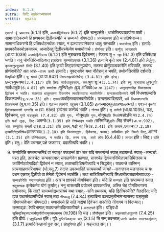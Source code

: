 ```yaml
---
index:  6.1.8
sutra:  लिटि धातोरनभ्यासस्य
vritti:  nyasa
---
```


`एकाचो द्वे प्रथमस्य` (6.1.1) इति, `अजादेर्द्वितीयस्य` (6.1.2) इति चानुवर्त्तते। धातोरित्यवयवयोगा षष्ठी। सामानादिकरण्ये हि प्रथमस्य द्वितीयस्येति च सम्बन्धो नोपपद्यते। `अनभ्यासस्य` इति च प्रतिषेधाच्च। सामानाधिकरण्ये हि प्रतिषधोऽनर्थकः स्यात्, न ह्यभ्यासवानेकाज धातुः सम्भवति। `यथायोगम्` इति। हलादेः प्रथमस्यैकाचोऽवयवस्य, अजादेस्तु द्वितीयस्येत्येष यथायोगार्थः। `प्रोर्णनाव` इति। `ऊर्णुञ् आच्छादने` (धा.पा.1039) `अजादेर्द्वितीयस्य` (6.1.2) इति नुशब्दस्य द्विर्वचनम्। रेफस्य तु `न न्द्राः` (6.1.3) इति प्रतिषेधान्न भवति। ननु चोर्णोतेरिजादित्वात् `इजादेश्च गुरुमतोऽनृच्छः` (3.1.36) इत्यामि कृते `आमः` (2.4.81) इति लेर्लुक्, `कृञ्चानुप्रयुज्यते लिटि` (3.1.40) इति कृञो लिट्परस्यानुप्रयोगः, ततश्च प्रोर्णुवाञ्चकारेति भविष्यति, तत्कथं प्रोर्णनावेति? अत आह--`वाच्य ऊर्णोः` इत्यादि। नुवद्भावेन यथा नौतेराम् न भवति, तथोर्णोतेरपीति दर्शयति।
`विश्रृण्विरे` इति। `श्रु श्रवणे` (धा.पा.942) `लिटस्तझयोरेशिरैच् (3.4.81) इति इरेच्। `छन्दस्युभयथा` (3.4.117) इति लिटः सार्वधातुकत्वम्, ततः `श्रुवः शृ च` (3.1.74) इति श्नुः श्रृभावश्च। `हुश्नुवोः सार्वधातुके` (6.4.87) इति यणादेशः। `सुन्विरे` इति। `षुञ् अभिषवे` (धा.पा.1247)। धातुग्रहणादिह विकरणस्य द्विर्वचनं न भवति। यतस्तत्र धातुस्तस्य विकरणेन व्यवहितत्वान्न भवतीत्येके। छन्दसत्वादित्यपरे, `सर्वे विधयश्छन्दसि विकल्प्यन्ते` (पु.प.पा.35) इति। एतच्च `व्यवहितत्वान्नभवतीत्येके। छन्दसत्वादित्यपरे, `सर्वे विधयश्छन्दसि विकल्प्यन्ते` (पु.प.पा.35) इति। एतच्च `व्यत्ययो बहुलम्` (3.1.85) इत्यस्माद्बहुलग्रहणाल्लभ्यते। एवञ्च कृत्वा `द्विर्वचनप्रकरणे छन्दसि वा` (वा. 656) इत्येतन्न कर्त्तव्यं भवति। `नोनाव` इति। `णु स्तोतौ` (धा.पा.1035), यङ्, द्विर्वचनम्, `गुणो यङ्लुकोः (7.4.82) इति गुणः, `नोनूय` इति गुणः, `नोनूय` इति स्थिते `यङोऽचि च` (2.4.74) इति यङो लुक्, लिट्। `अमन्त्रे` (3.1.35) इति निषेधाद्न भवति। `सस्मिमिक्षुः` इति। `मिह सेचने` (धा.पा.992), अतः सम्पूर्वात् सन् `हो ढः` (8.2.31) इति ढत्वम्, `षढोः कः सि` (8.2.41) इति कत्वम्, `एकाचः` (7.2.10) इत्यादिनेट्प्रतिषेधः `हलन्ताच्च` (1.2.10) इति कित्वाद्गुणः, द्विर्वचनम्, षत्वम्; सम्मिमिक्ष इति स्थिते लिट्, `अमन्त्रे` (3.1.35) इति प्रतिषेधादाम्, न भवति। झि, तस्य उस्, अतो लोपः` (6.4.48)।
`जागार` इति। लिट्। `दाति` इति। श्लुः। वेति वचनात् पक्षे जजागार, ददातीत्यपि भवति।।

9. सन्योरिति सप्तम्यन्तमिदं वा स्यात्? षष्ठ्यन्तं वा? तत्र यदि सप्तम्यन्तं स्यात् तदायमर्थः स्यात्--सन्यङोः परत इति, ततश्चेटः सन्भक्तत्वात् सन्ग्रहणेनेन ग्रहणात्, सनश्चेह द्विर्वचननिमित्तत्त्वान्निमित्तस्य च कार्यिणोऽयोगादिटो द्विर्वचनं न स्यात्, ततश्चाटिटिषतीत्यादि न सिद्ध्येत्। षष्ठ्यन्ते त्वस्मिन् प्रत्ययग्रहणपरिभाषया (भो.पसू.7) तदन्त उपस्थापिते सत्ययमर्थो जायते--सनन्तस्य यङन्तस्य च यः प्रथम एकाज् द्वितीयो वा तेनेटो द्विर्वचनं भवतीति। तथा चाटिटिषतीत्यादि सिध्यतीत्यतदालोच्याऽऽह--`सन्यङोरिति षष्ठ्यन्तमेतत्` इति। अत्र च ज्ञापको योगविबाग इति। यदि हि `सन्यङोः` इति सप्तम्यन्तं स्यात् `श्लुसन्यङः` इत्येकमेव योगं कुर्यात्। ननु चासत्यपि प्रयोजने ज्ञापकमस्ति, अस्ति चेह योगविभागस्य प्रयोजनम्, किं तत्? सामर्थ्याद्यथासंख्यं यथा स्यात्--सनि प्रथमस्य, यङि द्वितीयस्येति? नैतदस्ति; यदि ह्यत्र यथासंख्यमभिप्रेतं स्यात् तदा `नीग्वञ्चु` (7.4.84) इत्यादिना वञ्चप्रभृतीनामभ्यासस्य यङ्लुको नीगागमविधानं नोपपद्यते। यथासंख्ये हि सति यद्येषां द्विर्वचनं नास्तीति नीगागमं न विदध्यात्। तस्माद्य#ोगविभागात् षष्ठ्यन्तमेतदित्यवसीयते।
`अटाट्यते` इति। यङ्विधौ `सूचिसूत्रिमूत्र्यट्यर्त्यशूर्णोतीनामुपसंख्यानम्` (वा.198) ति यङ्। `र्प्रोर्णोनूयते` इति। `अकृत्सार्वधातुकयोः` (7.4.25) इति दीर्घः। `जुगुप्सिषते` इति। गुपेः `गुप्तिज्किद्भ्यः सन्` (3.1.5) ति सन् तदन्तात् `धातोः कर्मणः समानकर्तृकात्` (3.1.7) इत्यादिनेच्छायां पुनः सन्। `लोलूयिषते` इति। यङ्न्तात् सन्।।

